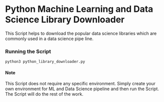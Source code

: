 # Python Machine Learning and Data Science Library Downloader

This Script helps to download the popular data science libraries which are commonly used in a data science pipe line.

### Running the Script

`python3 python_library_downloader.py`

#### Note

This Script does not require any specific environment. Simply create your own environment for ML and Data Science pipeline and then run the Script. The Script will do the rest of the work.
